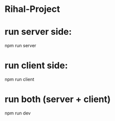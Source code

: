﻿# Rihal-Project
 

 # run server side:
 npm run server 
 
 # run client side:
 npm run client
 
 # run both (server + client) 
 npm run dev
